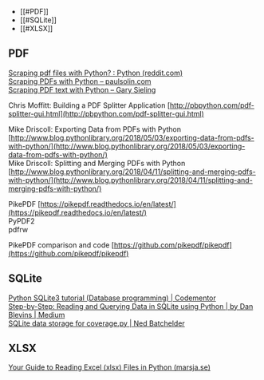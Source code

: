 - [[#PDF]]
- [[#SQLite]]
- [[#XLSX]]


##  PDF

[Scraping pdf files with Python? : Python (reddit.com)](https://www.reddit.com/r/Python/comments/4bnjha/scraping_pdf_files_with_python/)  
[Scraping PDFs with Python – paulsolin.com](https://paulsolin.com/2014/06/27/scraping-pdfs-with-python/)  
[Scraping PDF text with Python – Gary Sieling](https://www.garysieling.com/blog/scraping-pdf-text-with-python/)  
  
Chris Moffitt: Building a PDF Splitter Application [http://pbpython.com/pdf-splitter-gui.html](http://pbpython.com/pdf-splitter-gui.html)  
  
Mike Driscoll: Exporting Data from PDFs with Python [http://www.blog.pythonlibrary.org/2018/05/03/exporting-data-from-pdfs-with-python/](http://www.blog.pythonlibrary.org/2018/05/03/exporting-data-from-pdfs-with-python/)  
Mike Driscoll: Splitting and Merging PDFs with Python [http://www.blog.pythonlibrary.org/2018/04/11/splitting-and-merging-pdfs-with-python/](http://www.blog.pythonlibrary.org/2018/04/11/splitting-and-merging-pdfs-with-python/)  
  
PikePDF [https://pikepdf.readthedocs.io/en/latest/](https://pikepdf.readthedocs.io/en/latest/)  
PyPDF2  
pdfrw  
  
  
PikePDF comparison and code [https://github.com/pikepdf/pikepdf](https://github.com/pikepdf/pikepdf)

## SQLite

  
[Python SQLite3 tutorial (Database programming) | Codementor](https://www.codementor.io/@likegeeks/python-sqlite3-tutorial-database-programming-riqdhwx9z)  
[Step-by-Step: Reading and Querying Data in SQLite using Python | by Dan Blevins | Medium](https://danblevins.medium.com/step-by-step-reading-and-querying-data-in-sqlite-using-python-7dc10118c49c)  
[SQLite data storage for coverage.py | Ned Batchelder](https://nedbatchelder.com//blog/201808/sqlite_data_storage_for_coveragepy.html)


## XLSX

[Your Guide to Reading Excel (xlsx) Files in Python (marsja.se)](https://www.marsja.se/your-guide-to-reading-excel-xlsx-files-in-python/)

